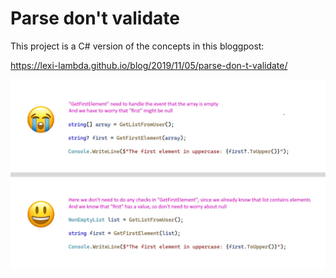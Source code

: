 # Parse don't validate

This project is a C# version of the concepts in this bloggpost:

https://lexi-lambda.github.io/blog/2019/11/05/parse-don-t-validate/

![](example.webp)